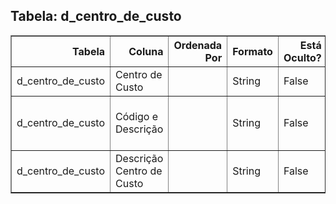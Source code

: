 
## Tabela: d_centro_de_custo
<div class="table-responsive">
<table border="1" class="dataframe styled-table">
  <thead>
    <tr style="text-align: right;">
      <th>Tabela</th>
      <th>Coluna</th>
      <th>Ordenada Por</th>
      <th>Formato</th>
      <th>Está Oculto?</th>
      <th>Expressão</th>
    </tr>
  </thead>
  <tbody>
    <tr>
      <td>d_centro_de_custo</td>
      <td>Centro de Custo</td>
      <td></td>
      <td>String</td>
      <td>False</td>
      <td></td>
    </tr>
    <tr>
      <td>d_centro_de_custo</td>
      <td>Código e Descrição</td>
      <td></td>
      <td>String</td>
      <td>False</td>
      <td>d_centro_de_custo[Centro de Custo] &amp; " - " &amp; d_centro_de_custo[Descrição Centro de Custo]</td>
    </tr>
    <tr>
      <td>d_centro_de_custo</td>
      <td>Descrição Centro de Custo</td>
      <td></td>
      <td>String</td>
      <td>False</td>
      <td></td>
    </tr>
  </tbody>
</table>
</div>
            